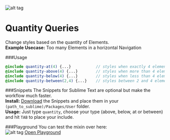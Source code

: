 ![alt tag](https://dl.dropboxusercontent.com/u/7534528/HFC/Relay/devices.jpg)
# Quantity Queries
Change styles based on the quantity of Elements.<br>
**Example Usecase:** Too many Elements in a horizontal Navigation


###Usage

```sass
@include quantity-at(4) {...} 			// styles when exactly 4 elements
@include quantity-above(4) {...} 		// styles when more than 4 elements
@include quantity-below(4) {...} 		// styles when less than 4 elements
@include quantity-between(2,4) {...} 	// styles between 2 and 4 elements
```


###Snippets
The Snippets for Sublime Text are optional but make the workflow much faster. <br>
**Install:** [Download](https://dl.dropboxusercontent.com/u/7534528/HFC/Relay/snippets.zip) the Snippets and place them in your `(path_to_sublime)/Packages/User` folder.<br>
**Usage:** Just type `quantity`, choose your type (above, below, at or between) and hit `TAB` to place your include.


###Playground
You can test the mixin over here:<br>
![alt tag](https://dl.dropboxusercontent.com/u/7534528/HFC/Relay/code-playground.svg)
[Open Playground](http://codepen.io/NilsDannemann/pen/zryjQY?editors=1100)